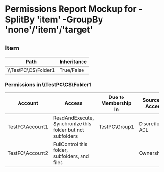 # Permissions Report Mockup for -SplitBy 'item' -GroupBy 'none'/'item'/'target'

## Item

| Path | Inheritance |
|------|-------------|
| \\\\TestPC\\C$\\Folder1 | True/False |

### Permissions in \\\\TestPC\\C$\\Folder1

| Account | Access | Due to Membership In | Source of Access | Account Property 1 | Account Property 2 | etc. |
|--------|----------------------|------------------|------------------|------------------|------------------|------------------|
| TestPC\\Account1 | ReadAndExecute, Synchronize this folder but not subfolders | TestPC\\Group1 | Discretionary ACL | - | - | ... |
| TestPC\\Account2 | FullControl this folder, subfolders, and files | | Ownership | - | - | ... |
